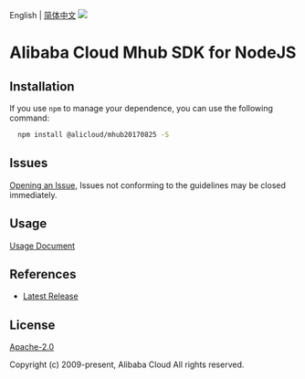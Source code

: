 English | [简体中文](README-CN.md)
![](https://aliyunsdk-pages.alicdn.com/icons/AlibabaCloud.svg)

# Alibaba Cloud Mhub SDK for NodeJS

## Installation
If you use `npm` to manage your dependence, you can use the following command:

```sh
  npm install @alicloud/mhub20170825 -S
```

## Issues
[Opening an Issue](https://github.com/aliyun/alibabacloud-typescript-sdk/issues/new), Issues not conforming to the guidelines may be closed immediately.

## Usage
[Usage Document](https://github.com/aliyun/alibabacloud-typescript-sdk/blob/master/docs/Usage-EN.md#quick-examples)

## References
* [Latest Release](https://github.com/aliyun/alibabacloud-typescript-sdk/)

## License
[Apache-2.0](http://www.apache.org/licenses/LICENSE-2.0)

Copyright (c) 2009-present, Alibaba Cloud All rights reserved.
